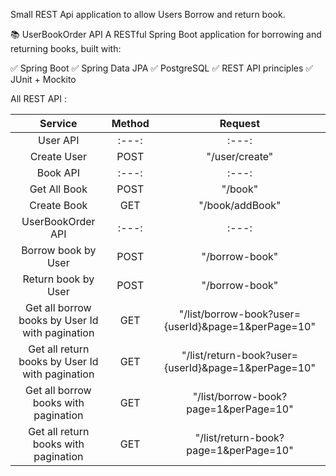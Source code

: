 Small REST Api application to allow Users Borrow and return book.

📚 UserBookOrder API
A RESTful Spring Boot application for borrowing and returning books, built with:

✅ Spring Boot
✅ Spring Data JPA
✅ PostgreSQL
✅ REST API principles
✅ JUnit + Mockito

All REST API : 

| Service                                         | Method | Request                                             |
| :---:                                           | :---:  | :---:                                               |
| User API                                        | :---:  | :---:                                               |
| Create User                                     | POST   |  "/user/create"                                     |
| Book API                                        | :---:  |  :---:                                              |
| Get All Book                                    | POST   |  "/book"                                            |
| Create Book                                     | GET    |  "/book/addBook"                                    |
| UserBookOrder API                               | :---:  | :---:                                               |
| Borrow book by User                             | POST   | "/borrow-book"                                      |
| Return book by User                             | POST   | "/borrow-book"                                      |
| Get all borrow books by User Id with pagination | GET    | "/list/borrow-book?user={userId}&page=1&perPage=10" |
| Get all return books by User Id with pagination | GET    | "/list/return-book?user={userId}&page=1&perPage=10" |
| Get all borrow books with pagination            | GET    | "/list/borrow-book?page=1&perPage=10"               |
| Get all return books with pagination            | GET    | "/list/return-book?page=1&perPage=10"               |



   

